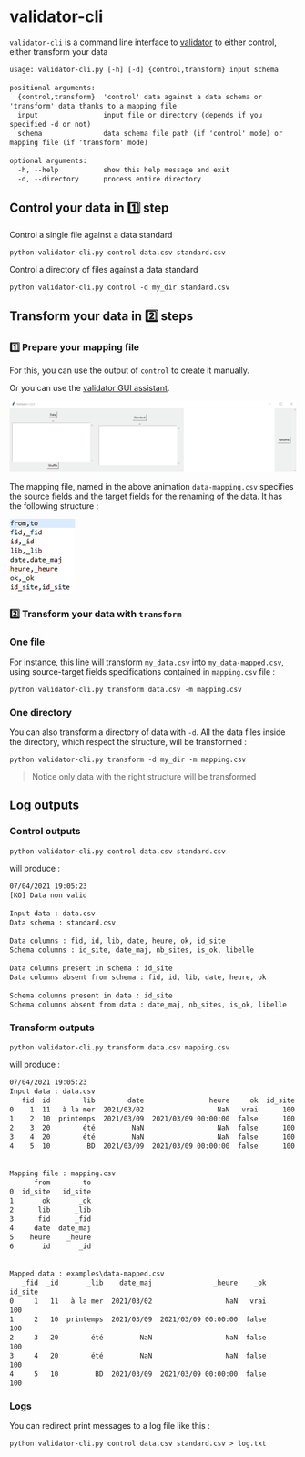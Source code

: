 # validator-cli

`validator-cli` is a command line interface to [validator](https://github.com/datagistips/validator) to either control, either transform your data

	usage: validator-cli.py [-h] [-d] {control,transform} input schema
	
	positional arguments:
	  {control,transform}  'control' data against a data schema or 'transform' data thanks to a mapping file
	  input                input file or directory (depends if you specified -d or not)
	  schema               data schema file path (if 'control' mode) or mapping file (if 'transform' mode)
	
	optional arguments:
	  -h, --help           show this help message and exit
	  -d, --directory      process entire directory

## Control your data in :one: step

Control a single file against a data standard

	python validator-cli.py control data.csv standard.csv

Control a directory of files against a data standard

	python validator-cli.py control -d my_dir standard.csv

## Transform your data in :two: steps

### 1️⃣ Prepare your mapping file

For this, you can use the output of `control` to create it manually.

Or you can use the [validator GUI assistant](https://github.com/datagistips/validator).

![](https://github.com/datagistips/validator/raw/main/images/demo.gif)

The mapping file, named in the above animation `data-mapping.csv` specifies the source fields and the target fields for the renaming of the data. It has the following structure :

![](https://github.com/datagistips/validator/raw/main/images/mapping.png)

### :two: Transform your data with `transform`

### One file
For instance, this line will transform `my_data.csv` into `my_data-mapped.csv`, using source-target fields specifications contained in `mapping.csv` file :

	python validator-cli.py transform data.csv -m mapping.csv

### One directory
You can also transform a directory of data with `-d`. All the data files inside the directory, which respect the structure, will be transformed : 

	python validator-cli.py transform -d my_dir -m mapping.csv

> Notice only data with the right structure will be transformed

## Log outputs

### Control outputs
	python validator-cli.py control data.csv standard.csv

will produce :

	07/04/2021 19:05:23
	[KO] Data non valid
	
	Input data : data.csv
	Data schema : standard.csv
	
	Data columns : fid, id, lib, date, heure, ok, id_site
	Schema columns : id_site, date_maj, nb_sites, is_ok, libelle
	
	Data columns present in schema : id_site
	Data columns absent from schema : fid, id, lib, date, heure, ok
	
	Schema columns present in data : id_site
	Schema columns absent from data : date_maj, nb_sites, is_ok, libelle

### Transform outputs
	python validator-cli.py transform data.csv mapping.csv

will produce :

	07/04/2021 19:05:23
	Input data : data.csv
	   fid  id        lib        date                heure     ok  id_site
	0    1  11   à la mer  2021/03/02                  NaN   vrai      100
	1    2  10  printemps  2021/03/09  2021/03/09 00:00:00  false      100
	2    3  20        été         NaN                  NaN  false      100
	3    4  20        été         NaN                  NaN  false      100
	4    5  10         BD  2021/03/09  2021/03/09 00:00:00  false      100
	
	
	Mapping file : mapping.csv
	      from        to
	0  id_site   id_site
	1       ok       _ok
	2      lib      _lib
	3      fid      _fid
	4     date  date_maj
	5    heure    _heure
	6       id       _id
	
	
	Mapped data : examples\data-mapped.csv
	   _fid  _id       _lib    date_maj               _heure    _ok  id_site
	0     1   11   à la mer  2021/03/02                  NaN   vrai      100
	1     2   10  printemps  2021/03/09  2021/03/09 00:00:00  false      100
	2     3   20        été         NaN                  NaN  false      100
	3     4   20        été         NaN                  NaN  false      100
	4     5   10         BD  2021/03/09  2021/03/09 00:00:00  false      100

### Logs
You can redirect print messages to a log file like this :

	python validator-cli.py control data.csv standard.csv > log.txt
